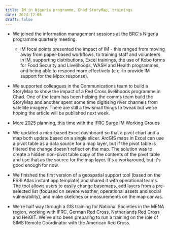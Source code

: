 ```yaml
---
title: IM in Nigeria programme, Chad StoryMap, trainings 
date: 2024-12-05
draft: false
---
```


* We joined the information management sessions at the BRC's Nigeria programme quarterly meeting.
	* IM focal points presented the impact of IM - this ranged from moving away from paper-based workflows, to training staff and volunteers in IM, supporting distributions, Excel trainings, the use of Kobo forms for Food Security and Livelihoods, WASH and Health programmes, and being able to respond more effectively (e.g. to provide IM support for the Mpox response).

* We supported colleagues in the Communications team to build a StoryMap to show the impact of a Red Cross livelihoods programme in Chad. One of the team has been helping the comms team build the StoryMap and another spent some time digitising river channels from satellite imagery. There are still a few small things to tweak but we're hoping the article will be published next week. 

* More 2025 planning, this time with the IFRC Surge IM Working Groups

* We updated a map-based Excel dashboard so that a pivot chart and a map both update based on a single slicer. ArcGIS maps in Excel can use a pivot table as a data source for a map layer, but if the pivot table is filtered the change doesn't reflect on the map. The solution was to create a hidden non-pivot table copy of the contents of the pivot table and use that as the source for the map layer. It's a workaround, but it's good enough for now.

* We finished the first version of a geospatial support tool (based on the ESRI Atlas instant app template) and shared it with operational teams. The tool allows users to easily change basemaps, add layers from a pre-selected list (focused on severe weather, operational assets and social vulnerability), and make sketches or measurements on the map canvas. 

* We're half way through a GIS training for National Societies in the MENA region, working with IFRC, German Red Cross, Netherlands Red Cross and HeiGIT. We've also been preparing to run a training on the role of SIMS Remote Coordinator with the American Red Cross. 